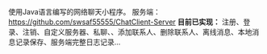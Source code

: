 使用Java语言编写的网络聊天小程序。 
服务端：https://github.com/swsaf55555/ChatClient-Server
**目前已实现：** 
注册、登录、注销、自定义服务器、私聊、、添加联系人、删除联系人、离线消息、本地消息记录保存、服务端完整日志记录...
